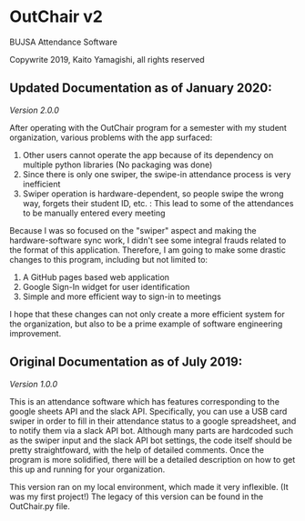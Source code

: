 # OutChair v2
BUJSA Attendance Software

Copywrite 2019, Kaito Yamagishi, all rights reserved

## Updated Documentation as of January 2020:
*Version 2.0.0*

After operating with the OutChair program for a semester with my student organization, various problems with the app surfaced:
1. Other users cannot operate the app because of its dependency on multiple python libraries (No packaging was done)
2. Since there is only one swiper, the swipe-in attendance process is very inefficient
3. Swiper operation is hardware-dependent, so people swipe the wrong way, forgets their student ID, etc. : This lead to some of the attendances to be manually entered every meeting

Because I was so focused on the "swiper" aspect and making the hardware-software sync work, I didn't see some integral frauds related to the format of this application. Therefore, I am going to make some drastic changes to this program, including but not limited to:
1. A GitHub pages based web application
2. Google Sign-In widget for user identification
3. Simple and more efficient way to sign-in to meetings

I hope that these changes can not only create a more efficient system for the organization, but also to be a prime example of software engineering improvement.

## Original Documentation as of July 2019:
*Version 1.0.0*

This is an attendance software which has features corresponding to the google sheets API and the slack API.
Specifically, you can use a USB card swiper in order to fill in their attendance status to a google spreadsheet,
and to notify them via a slack API bot. Although many parts are hardcoded such as the swiper input and the slack API bot settings,
the code itself should be pretty straightfoward, with the help of detailed comments. Once the program is more solidified,
there will be a detailed description on how to get this up and running for your organization.

This version ran on my local environment, which made it very inflexible. (It was my first project!) The legacy of this version can be found in the OutChair.py file.
